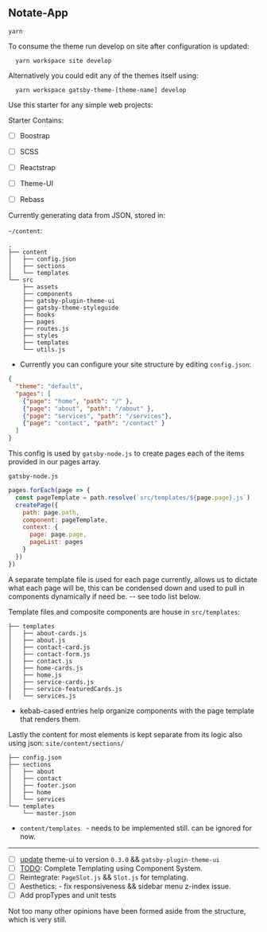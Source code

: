 ## Notate-App


```shell
yarn
```

To consume the theme run develop on site after configuration is updated:
```shell
  yarn workspace site develop
```

Alternatively you could edit any of the themes itself using:
```shell
  yarn workspace gatsby-theme-[theme-name] develop
```



Use this starter for any simple web projects:

Starter Contains:

- [ ] Boostrap
- [ ] SCSS
- [ ] Reactstrap
- [ ] Theme-UI
- [ ] Rebass



Currently generating data from JSON, stored in:

`~/content`:

```text
.
├── content
│   ├── config.json
│   ├── sections
│   └── templates
└── src
    ├── assets
    ├── components
    ├── gatsby-plugin-theme-ui
    ├── gatsby-theme-styleguide
    ├── hooks
    ├── pages
    ├── routes.js
    ├── styles
    ├── templates
    └── utils.js
```

- Currently you can configure your site structure by editing `config.json`:

```json
{
  "theme": "default",
  "pages": [
    {"page": "home", "path": "/" },
    {"page": "about", "path": "/about" },
    {"page": "services", "path": "/services"},
    {"page": "contact", "path": "/contact" }
  ]
}
```

This config is used by `gatsby-node.js` to create pages each of the items provided in our pages array.

`gatsby-node.js`

```js
pages.forEach(page => {
  const pageTemplate = path.resolve(`src/templates/${page.page}.js`)
  createPage({
    path: page.path,
    component: pageTemplate,
    context: {
      page: page.page,
      pageList: pages
    }
  })
})
```

A separate template file is used for each page currently, allows us to dictate what each page will be, this can be condensed down and used to pull in components dynamically if need be. -- see todo list below.

Template files and composite components are house in `src/templates`:

```text
├── templates
│   ├── about-cards.js
│   ├── about.js
│   ├── contact-card.js
│   ├── contact-form.js
│   ├── contact.js
│   ├── home-cards.js
│   ├── home.js
│   ├── service-cards.js
│   ├── service-featuredCards.js
│   └── services.js
```

- kebab-cased entries help organize components with the page template that renders them.

Lastly the content for most elements is kept separate from its logic also using json: `site/content/sections/`

```text
├── config.json
├── sections
│   ├── about
│   ├── contact
│   ├── footer.json
│   ├── home
│   └── services
└── templates
    └── master.json
```

- `content/templates ` - needs to be implemented still. can be ignored for now.



---

- [ ] <u>update</u> theme-ui to version `0.3.0` && `gatsby-plugin-theme-ui`
- [ ] <u>TODO</u>: Complete Templating using Component System.
- [ ] Reintegrate: `PageSlot.js` && `Slot.js` for templating.
- [ ] Aesthetics: - fix responsiveness && sidebar menu z-index issue.
- [ ] Add propTypes and unit tests

Not too many other opinions have been formed aside from the structure, which is very still.

